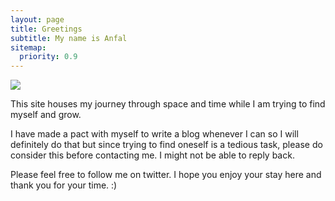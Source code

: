 ```yaml
---
layout: page
title: Greetings
subtitle: My name is Anfal
sitemap:
  priority: 0.9
---
```


<img src="{{ '/assets/img/personal.jpeg' | prepend: site.baseurl }}" id="personal-img">

<div id="describe-text">
  <p>This site houses my journey through space and time while I am trying to find myself and grow.</p>
  <p>I have made a pact with myself to write a blog whenever I can so I will definitely do that but since trying to find oneself is a tedious task, please do consider this before contacting me. I might not be able to reply back.</p>
  <p>Please feel free to follow me on twitter. I hope you enjoy your stay here and thank you for your time. :)</p>
</div>